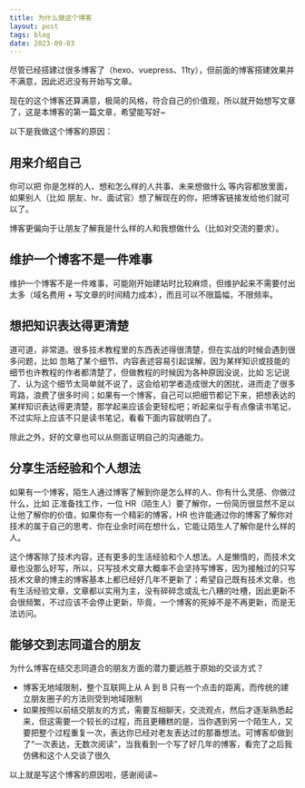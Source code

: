 ```yaml
---
title: 为什么做这个博客
layout: post
tags: blog
date: 2023-09-03
---
```


尽管已经搭建过很多博客了（hexo、vuepress、11ty），但前面的博客搭建效果并不满意，因此迟迟没有开始写文章。

现在的这个博客还算满意，极简的风格，符合自己的价值观，所以就开始想写文章了，这是本博客的第一篇文章，希望能写好~

以下是我做这个博客的原因：

## 用来介绍自己

你可以把 你是怎样的人、想和怎么样的人共事、未来想做什么 等内容都放里面，如果别人（比如 朋友、hr、面试官）想了解现在的你，把博客链接发给他们就可以了。

博客更偏向于让朋友了解我是什么样的人和我想做什么（比如对交流的要求）。

## 维护一个博客不是一件难事

维护一个博客不是一件难事，可能刚开始建站时比较麻烦，但维护起来不需要付出太多（域名费用 + 写文章的时间精力成本），而且可以不限篇幅，不限频率。

## 想把知识表达得更清楚

道可道，非常道。很多技术教程里的东西表述得很清楚，但在实战的时候会遇到很多问题，比如 忽略了某个细节、内容表述容易引起误解，因为某样知识或技能的细节也许教程的作者都清楚了，但做教程的时候因为各种原因没说，比如 忘记说了、认为这个细节太简单就不说了，这会给初学者造成很大的困扰，进而走了很多弯路，浪费了很多时间；如果有一个博客，自己可以把细节都记下来，把想表达的某样知识表达得更清楚，那学起来应该会更轻松吧；听起来似乎有点像读书笔记，不过实际上应该不只是读书笔记，看看下面内容就明白了。

除此之外，好的文章也可以从侧面证明自己的沟通能力。

## 分享生活经验和个人想法

如果有一个博客，陌生人通过博客了解到你是怎么样的人、你有什么灵感、你做过什么，比如 正准备找工作，一位 HR（陌生人）要了解你，一份简历很显然不足以让他了解你的价值，如果你有一个精彩的博客，HR 也许能通过你的博客了解你对技术的属于自己的思考、你在业余时间在想什么，它能让陌生人了解你是什么样的人。

这个博客除了技术内容，还有更多的生活经验和个人想法。人是懒惰的，而技术文章也没那么好写，所以，只写技术文章大概率不会坚持写博客，因为接触过的只写技术文章的博主的博客基本上都已经好几年不更新了；希望自己既有技术文章，也有生活经验文章，文章都以实用为主，没有碎碎念或乱七八糟的吐槽，因此更新不会很频繁，不过应该不会停止更新，毕竟，一个博客的死掉不是不再更新，而是无法访问。

## 能够交到志同道合的朋友

为什么博客在结交志同道合的朋友方面的潜力要远胜于原始的交谈方式？

* 博客无地域限制，整个互联网上从 A 到 B 只有一个点击的距离，而传统的建立朋友圈子的方法则受到地域限制
* 如果按照以前结交朋友的方式，需要互相聊天，交流观点，然后才逐渐熟悉起来，但这需要一个较长的过程，而且更糟糕的是，当你遇到另一个陌生人，又要把整个过程重复一次，表达你已经对老友表达过的那番想法。可博客却做到了“一次表达，无数次阅读”，当我看到一个写了好几年的博客，看完了之后我仿佛和这个人交谈了很久



以上就是写这个博客的原因啦，感谢阅读~